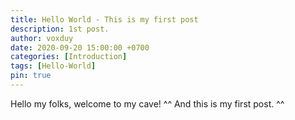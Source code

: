 ```yaml
---
title: Hello World - This is my first post
description: 1st post.
author: voxduy
date: 2020-09-20 15:00:00 +0700
categories: [Introduction]
tags: [Hello-World]
pin: true
---
```


Hello my folks, welcome to my cave! ^^
And this is my first post.
^^
